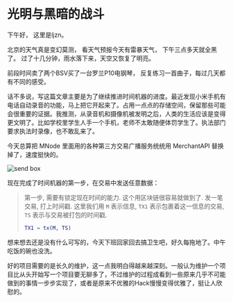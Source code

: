 # 光明与黑暗的战斗

下午好， 这里是ljzn。

北京的天气真是变幻莫测， 看天气预报今天有雷暴天气， 下午三点多天就全黑了。 过了十几分钟，雨水落下来，天空又恢复了明亮。

前段时间卖了两个BSV买了一台罗兰P10电钢琴， 反复练习一首曲子，每过几天都有不同的感受。

话不多说，写这篇文章主要是为了继续推进时间机器的进度。最近发现小米手机有电话自动录音的功能，马上把它开起来了。占用一点点的存储空间，保留那些可能会很重要的证据。我推测，从录音机和摄像机被发明之后，人类的生活应该是变得更文明了。比如学校里学生人手一个手机，老师不太敢随便体罚学生了。执法部门要求执法时录像，也不敢乱来了。

今天总算把 MNode 里面用的各种第三方交易广播服务统统用 MerchantAPI 替换掉了，速度挺快的。

![send box](./images/send.gif)

现在完成了时间机器的第一步，在交易中发送任意数据：

> 第一步, 需要有锁定现在时间的能力. 这个用区块链很容易就做到了. 发一笔交易, 打上时间戳. 这里我们用 `M` 表示信息, `TX1` 表示包裹着这一信息的交易, `TS` 表示与交易被打包的时间戳.
>
> ```erl
> TX1 = tx(M, TS)
> ```

想来想去还是没有什么可写的，今天下班回家回去搞卫生吧，好久每拖地了。中午吃饭的碗也没洗。

好的项目需要的是长久的维护，这一点我明白得越来越深刻。一般认为维护一个项目比从头开始写一个项目要无聊多了，不过维护的过程成看到一些原来几乎不可能做到的事情一步步实现了，或者是原来不优雅的Hack慢慢变得优雅了，挺让人欣慰的。